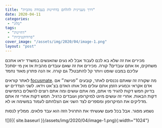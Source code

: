 ```yaml
---
title: "דרך מעניינית להלחם בדחיינות בעבודה מהבית"
date: 2020-04-11
categories: 
 - "בלוג"
tags: 
 - "דחיינות"
 - "פרודוקטיביות"
cover_image: "/assets/img/2020/04/image-1.png"
layout: "post"
---
```


מכירים את זה שלא בא לכם לעבוד אבל לא נעים שהאנשים במשרד יראו אתכם משחקים, אז אתם עובדים? קורה. מכירים את זה שאם עובדים מהבית אז אין מי יסתכל עליכם במבט שופט ויותר קל להתבטל? גם קורה. אז הנה פתרון מאוד נחמד

לאתר קוראים [focusmate](https://www.focusmate.com/). מה שקורה זה שאתם נכנסים לאתר, קובעים ״פגישה״ אם אדם אקראי וכמגיע הזמן אתם עולים מול אותו האדם בצ׳אט וידאו. לשני הצדדים יש בדיוק חמש דקות להגיד מי אתם, מה אתם עושים ומה אתם רוצים להשלים בחמישים דקות הבאות. אחרי זה עושים מיוט למיקרופון ועובדים כרגיל. חמש דקות אחרי זה אתם מדליקים את המיקרופון ומספרים לצד השני אם הצלחתם לעמוד במשימה או לא.

נשמע מפגר. אבל בכל פעם שעשיתי את התרגיל הזה הוא עבד פלאים. ממליץ לנסות

![]({{ site.baseurl }}/assets/img/2020/04/image-1.png){:width="1024"}
